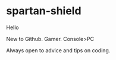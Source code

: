 # spartan-shield

Hello

New to Github.
Gamer.  Console>PC

Always open to advice and tips on coding. 
